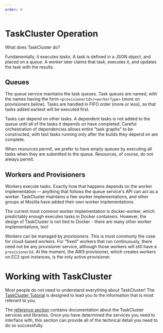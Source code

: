 ```yaml
---
order: 0
---
```


# TaskCluster Operation

What does TaskCluster do?

Fundamentally, it executes *tasks*.  A task is defined in a JSON object, and
placed on a *queue*.  A *worker* later claims that task, executes it, and
updates the task with the results.

## Queues

The queue service maintains the task queues.  Task queues are named, with the
names having the form `<provisionerId>/<workerType>` (more on provisioners
below).  Tasks are handled in FIFO order (more or less), so that tasks added
earliest will be executed first.

Tasks can depend on other tasks.  A dependent tasks is not added to the queue
until all of the tasks it depends on have completed.  Careful orchestration of
dependencies allows entire "task graphs" to be constructed, with test tasks
running only after the builds they depend on are complete.

When resources permit, we prefer to have empty queues by executing all tasks
when they are submitted to the queue.  Resources, of course, do not always
permit.

## Workers and Provisioners

Workers execute tasks.  Exactly how that happens depends on the worker
implementation -- anything that follows the queue service's API can act as a
worker.  TaskCluster maintains a few worker implementations, and other groups
at Mozilla have added their own worker implementations.

The current most common worker implementation is docker-worker, which
predictably enough executes tasks in Docker containers.  However, the design of
TaskCluster is not tied to Docker - there are many other worker
implementations, too!

Workers can be managed by *provisioners*.  This is most commonly the case for
cloud-based workers.  For "fixed" workers that run continuously, there need not
be any provisioner service, although those workers will still have a
`provisionerId`.  At the moment, the AWS provisioner, which creates workers on
EC2 spot instances, is the only active provisioner.

# Working with TaskCluster

Most people do not need to understand everything about TaskCluster!  The
[TaskCluster Tutorial](/tutorial) is designed to lead you to the information
that is most relevant to you.

The [reference section](/reference) contains documentation about the
TaskCluster services and libraries.  Once you have determined the services you
need to interface with, this section can provide all of the technical detail
you need to do so successfully.
